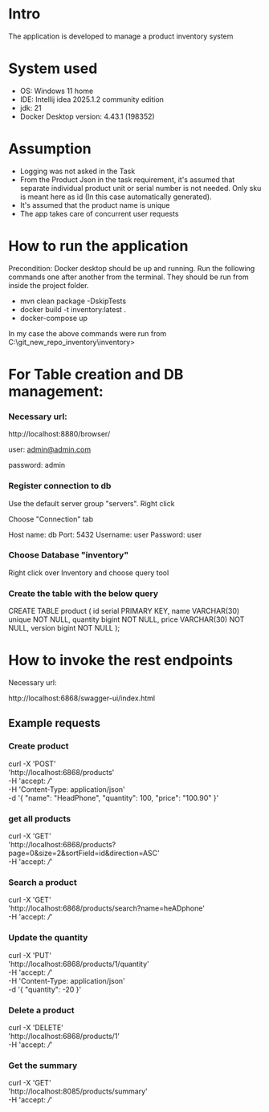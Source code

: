 # Intro

The application is developed to manage a product inventory system


# System used

- OS: Windows 11 home
- IDE: Intellij idea 2025.1.2 community edition
- jdk: 21
- Docker Desktop version: 4.43.1 (198352)

# Assumption

- Logging was not asked in the Task
- From the Product Json in the task requirement, it's assumed that separate individual product unit or serial number is not needed. Only sku is meant here as id (In this case automatically generated).
- It's assumed that the product name is unique
- The app takes care of concurrent user requests



# How to run the application

Precondition: Docker desktop should be up and running.
Run the following commands one after another from the terminal. They should be run from inside the project folder.

- mvn clean package -DskipTests
- docker build -t inventory:latest .
- docker-compose up

In my case the above commands were run from C:\git_new_repo_inventory\inventory>

# For Table creation and DB management: 

### Necessary url: 
http://localhost:8880/browser/

user: admin@admin.com

password: admin
### Register connection to db 
Use the default server group "servers". Right click

Choose "Connection" tab

Host name: db
Port: 5432
Username: user
Password: user
### Choose Database "inventory"

Right click over Inventory and choose query tool

### Create the table with the below query

CREATE TABLE product (
id serial PRIMARY KEY,
name VARCHAR(30) unique NOT NULL,
quantity bigint NOT NULL,
price VARCHAR(30) NOT NULL,
version bigint NOT NULL
);

# How to invoke the rest endpoints

Necessary url: 

http://localhost:6868/swagger-ui/index.html

## Example requests

### Create product

curl -X 'POST' \
'http://localhost:6868/products' \
-H 'accept: */*' \
-H 'Content-Type: application/json' \
-d '{
"name": "HeadPhone",
"quantity": 100,
"price": "100.90"
}'

### get all products

curl -X 'GET' \
'http://localhost:6868/products?page=0&size=2&sortField=id&direction=ASC' \
-H 'accept: */*'

### Search a product

curl -X 'GET' \
'http://localhost:6868/products/search?name=heADphone' \
-H 'accept: */*'

### Update the quantity

curl -X 'PUT' \
'http://localhost:6868/products/1/quantity' \
-H 'accept: */*' \
-H 'Content-Type: application/json' \
-d '{
"quantity": -20
}'

### Delete a product

curl -X 'DELETE' \
'http://localhost:6868/products/1' \
-H 'accept: */*'

### Get the summary

curl -X 'GET' \
'http://localhost:8085/products/summary' \
-H 'accept: */*'
